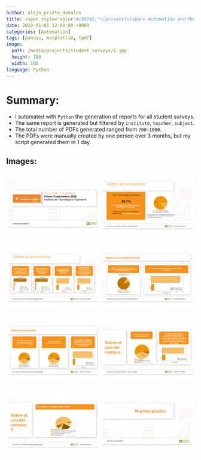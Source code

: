 ```yaml
---
author: alejo_prieto_davalos
title: <span style="color:#c90245;">[private]</span> Automation and Metrics of University Student Surveys
date: 2022-01-01 12:00:00 +0000
categories: [Automation]
tags: [pandas, matplotlib, fpdf]
image:
  path: /media/projects/student_surveys/1.jpg
  height: 100
  width: 100
language: Python
---
```


# Summary:
- I automated with `Python` the generation of reports for all student surveys.
- The same report is generated but filtered by `institute`, `teacher`, `subject`.
- The total number of PDFs generated ranged from `700~1000`.
- The PDFs were manually created by one person over 3 months, but my script generated them in 1 day.

## Images:
<div style="display: flex; flex-wrap: wrap; justify-content: space-around;">
  <div style="flex-basis: 48%; max-width: 300px; margin-bottom: 20px; text-align: justify;">
    <img src="/media/projects/student_surveys/1.jpg" alt="Image 1" style="max-width: 300px; width: 100%; height: auto;">
  </div>

  <div style="flex-basis: 48%; max-width: 300px; margin-bottom: 20px; text-align: justify;">
    <img src="/media/projects/student_surveys/2.jpg" alt="Image 2" style="max-width: 300px; width: 100%; height: auto;">
  </div>
</div>

<div style="display: flex; flex-wrap: wrap; justify-content: space-around;">
  <div style="flex-basis: 48%; max-width: 300px; margin-bottom: 20px; text-align: justify;">
    <img src="/media/projects/student_surveys/3.jpg" alt="Image 3" style="max-width: 300px; width: 100%; height: auto;">
  </div>

  <div style="flex-basis: 48%; max-width: 300px; margin-bottom: 20px; text-align: justify;">
    <img src="/media/projects/student_surveys/4.jpg" alt="Image 4" style="max-width: 300px; width: 100%; height: auto;">
  </div>
</div>

<div style="display: flex; flex-wrap: wrap; justify-content: space-around;">
  <div style="flex-basis: 48%; max-width: 300px; margin-bottom: 20px; text-align: justify;">
    <img src="/media/projects/student_surveys/5.jpg" alt="Image 5" style="max-width: 300px; width: 100%; height: auto;">
  </div>

  <div style="flex-basis: 48%; max-width: 300px; margin-bottom: 20px; text-align: justify;">
    <img src="/media/projects/student_surveys/6.jpg" alt="Image 6" style="max-width: 300px; width: 100%; height: auto;">
  </div>
</div>

<div style="display: flex; flex-wrap: wrap; justify-content: space-around;">
  <div style="flex-basis: 48%; max-width: 300px; margin-bottom: 20px; text-align: justify;">
    <img src="/media/projects/student_surveys/7.jpg" alt="Image 7" style="max-width: 300px; width: 100%; height: auto;">
  </div>

  <div style="flex-basis: 48%; max-width: 300px; margin-bottom: 20px; text-align: justify;">
    <img src="/media/projects/student_surveys/8.jpg" alt="Image 8" style="max-width: 300px; width: 100%; height: auto;">
  </div>
</div>
